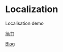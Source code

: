 # Localization
Localisation demo

[简书](http://www.jianshu.com/p/ec7065083a0c)

[Blog](http://st0x8.github.io/2016/05/13/iOS的Internationalization和localization（多语言支持）/)
